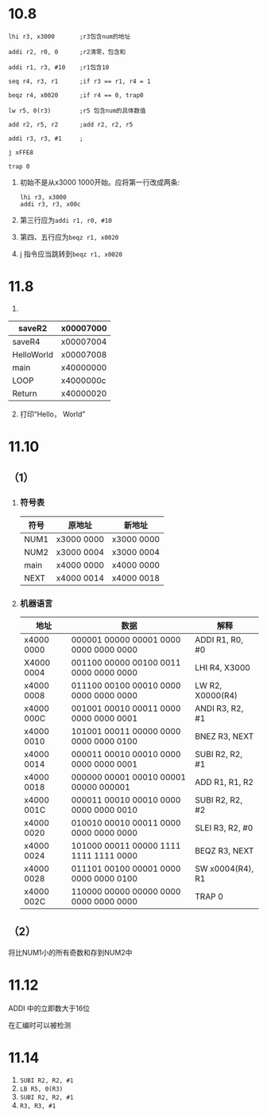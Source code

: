 

# 10.8

```
lhi r3, x3000		;r3包含num的地址

addi r2, r0, 0		;r2清零，包含和

addi r1, r3, #10	;r1包含10

seq r4, r3, r1		;if r3 == r1, r4 = 1 

beqz r4, x0020		;if r4 == 0, trap0

lw r5, 0(r3)		;r5 包含num的具体数值

add r2, r5, r2 		;add r2, r2, r5

addi r3, r3, #1		;

j xFFE8

trap 0
```



1. 初始不是从x3000 1000开始。应将第一行改成两条:

   ```
   lhi r3, x3000
   addi r3, r3, x00c
   ```

2. 第三行应为`addi r1, r0, #10`

3. 第四、五行应为`beqz r1, x0020`

4. j 指令应当跳转到`beqz r1, x0020`

# 11.8

1. 

| saveR2     | x00007000 |
| ---------- | --------- |
| saveR4     | x00007004 |
| HelloWorld | x00007008 |
| main       | x40000000 |
| LOOP       | x4000000c |
| Return     | x40000020 |

2. 打印“Hello， World”

# 11.10

## （1）

1. ### 符号表

   | 符号 | 原地址     | 新地址     |
   | ---- | ---------- | ---------- |
   | NUM1 | x3000 0000 | x3000 0000 |
   | NUM2 | x3000 0004 | x3000 0004 |
   | main | x4000 0000 | x4000 0000 |
   | NEXT | x4000 0014 | x4000 0018 |
   
2. ### 机器语言

    | 地址       | 数据                                   | 解释             |
    | ---------- | -------------------------------------- | ---------------- |
    | x4000 0000 | 000001 00000 00001 0000 0000 0000 0000 | ADDI R1, R0, #0  |
    | X4000 0004 | 001100 00000 00100 0011 0000 0000 0000 | LHI R4, X3000    |
    | x4000 0008 | 011100 00100 00010 0000 0000 0000 0000 | LW R2, X0000(R4) |
    | x4000 000C | 001001 00010 00011 0000 0000 0000 0001 | ANDI R3, R2, #1  |
    | x4000 0010 | 101001 00011 00000 0000 0000 0000 0100 | BNEZ R3, NEXT    |
    | x4000 0014 | 000011 00010 00010 0000 0000 0000 0001 | SUBI R2, R2, #1  |
    | x4000 0018 | 000000 00001 00010 00001 00000 000001  | ADD R1, R1, R2   |
    | x4000 001C | 000011 00010 00010 0000 0000 0000 0010 | SUBI R2, R2, #2  |
    | x4000 0020 | 010010 00010 00011 0000 0000 0000 0000 | SLEI R3, R2, #0  |
    | x4000 0024 | 101000 00011 00000 1111 1111 1111 0000 | BEQZ R3, NEXT    |
    | x4000 0028 | 011101 00100 00001 0000 0000 0000 0100 | SW x0004(R4), R1 |
    | x4000 002C | 110000 00000 00000 0000 0000 0000 0000 | TRAP 0           |

## （2）

将比NUM1小的所有奇数和存到NUM2中

# 11.12

ADDI 中的立即数大于16位

在汇编时可以被检测

# 11.14

1. `SUBI R2, R2, #1`
2. `LB R5, 0(R3)`
3. `SUBI R2, R2, #1`
4. `R3, R3, #1`

